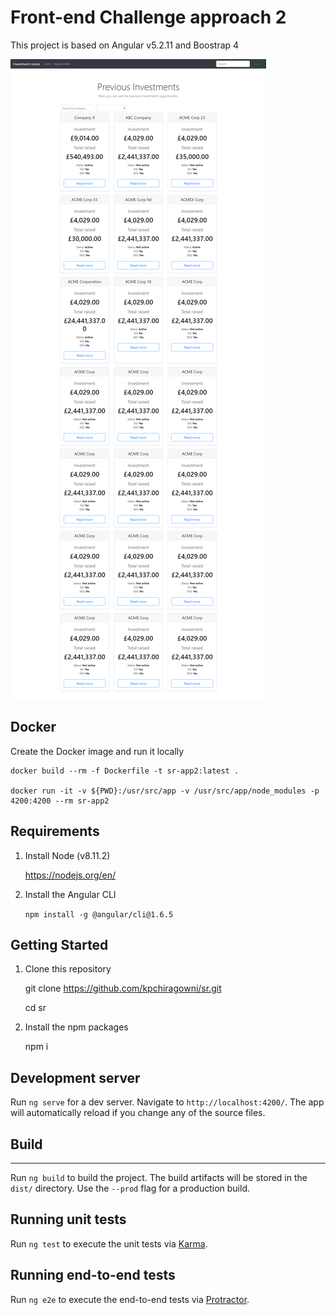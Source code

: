 # Front-end Challenge approach 2

This project is based on Angular v5.2.11 and Boostrap 4

![alt text](src/assets/images/Front-end-Challenge-Approach-2.png "App screenshot")

## Docker

Create the Docker image and run it locally

    docker build --rm -f Dockerfile -t sr-app2:latest .

    docker run -it -v ${PWD}:/usr/src/app -v /usr/src/app/node_modules -p 4200:4200 --rm sr-app2

## Requirements

1. Install Node (v8.11.2)

    https://nodejs.org/en/

2. Install the Angular CLI

    `npm install -g @angular/cli@1.6.5`

## Getting Started

1. Clone this repository

    git clone https://github.com/kpchiragowni/sr.git

    cd sr

2. Install the npm packages

    npm i

## Development server

Run `ng serve` for a dev server. Navigate to `http://localhost:4200/`. The app will automatically reload if you change any of the source files.

## Build

***

Run `ng build` to build the project. The build artifacts will be stored in the `dist/` directory. Use the `--prod` flag for a production build.

## Running unit tests

Run `ng test` to execute the unit tests via [Karma](https://karma-runner.github.io).

## Running end-to-end tests

Run `ng e2e` to execute the end-to-end tests via [Protractor](http://www.protractortest.org/).
